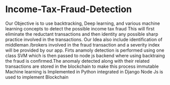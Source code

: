 # Income-Tax-Fraud-Detection
Our Objective is to use backtracking, Deep learning, and various machine learning concepts to detect the possible income tax fraud This will first eliminate the reductant transactions and then identity any possible sharp practice involved in the transactions.
Our Idea also include identification of middleman /brokers involved in the fraud transaction and a severity index will be provided by our app.
Firts anamoly detection is performed using one class SVM which is then passed to node js backend where using backtraing the fraud is confirmed.The anomaly detected along with their related transactions are stored in the blockchain to make this process immutable
Machine learning is Implemented in Python integrated in Django 
Node Js is used to implement Blockchain
